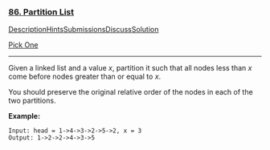 ### [86. Partition List](https://leetcode.com/problems/partition-list/description/)

[Description](https://leetcode.com/problems/partition-list/description/)[Hints](https://leetcode.com/problems/partition-list/hints/)[Submissions](https://leetcode.com/problems/partition-list/submissions/)[Discuss](https://leetcode.com/problems/partition-list/discuss/)[Solution](https://leetcode.com/problems/partition-list/solution/)

[Pick One](https://leetcode.com/problems/random-one-question/)

------

Given a linked list and a value *x*, partition it such that all nodes less than *x* come before nodes greater than or equal to *x*.

You should preserve the original relative order of the nodes in each of the two partitions.

**Example:**

```
Input: head = 1->4->3->2->5->2, x = 3
Output: 1->2->2->4->3->5
```
